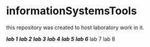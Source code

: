 # informationSystemsTools
this repository was created to host laboratory work in it.

***lab 1***
***lab 2***
***lab 3***
***lab 4***
***lab 5***
***lab 6***
lab 7
lab 8
